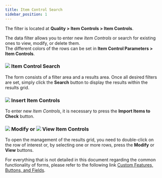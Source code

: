 ```yaml
---
title: Item Control Search
sidebar_position: 1
---
```


The filter is located at **Quality > Item Controls > Item Controls**.

The data filter allows you to enter new *Item Controls* or search for existing ones to view, modify, or delete them.   
The different colors of the rows can be set in **Item Control Parameters > Item Controls**.

### ![](/img/neutral/common/search.png) Item Control Search 

The form consists of a filter area and a results area. Once all desired filters are set, simply click the **Search** button to display the results within the results grid.

### ![](/img/neutral/common/new.png) Insert Item Controls 

To enter new *Item Controls*, it is necessary to press the **Import Items to Check** button.

### ![](/img/neutral/common/edit.png) Modify or ![](/img/neutral/common/view.png) View Item Controls 

To open the management of the results grid, you need to double-click on the row of interest or, by selecting one or more rows, press the **Modify** or **View** buttons.

For everything that is not detailed in this document regarding the common functionality of forms, please refer to the following link [Custom Features, Buttons, and Fields](/docs/guide/common).

